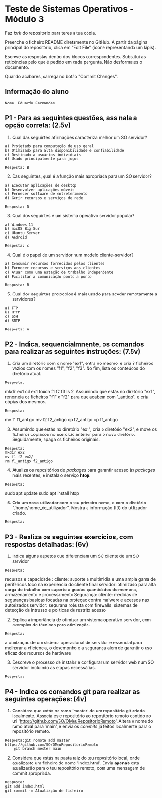 # Teste de Sistemas Operativos - Módulo 3

Faz *fork* do repositório para teres a tua cópia.

Preenche o ficheiro README diretamente no GitHub. A partir da página principal do repositório, clica em "Edit File" (ícone representando um lápis).

Escreve as respostas dentro dos blocos correspondentes. Substitui as reticências pelo que é pedido em cada pergunta. Não desformates o documento.

Quando acabares, carrega no botão "Commit Changes".

## Informação do aluno

    Nome: Eduardo Fernandes

## P1 - Para as seguintes questões, assinala a opção correta: (2.5v)

  1. Qual das seguintes afirmações caracteriza melhor um SO servidor?

    a) Projetado para computação de uso geral
    b) Otimizado para alta disponibilidade e confiabilidade
    c) Destinado a usuários individuais
    d) Usado principalmente para jogos
    
    Resposta: B

  2. Das seguintes, qual é a função mais apropriada para um SO servidor?

    a) Executar aplicações de desktop
    b) Desenvolver aplicações móveis
    c) Fornecer software de entretenimento
    d) Gerir recursos e serviços de rede
    
    Resposta: D
   
  3. Qual dos seguintes é um sistema operativo servidor popular?

    a) Windows 11
    b) macOS Big Sur
    c) Ubuntu Server
    d) Android
    
    Resposta: c

  4. Qual é o papel de um servidor num modelo cliente-servidor?

    a) Consumir recursos fornecidos pelos clientes
    b) Fornecer recursos e serviços aos clientes
    c) Atuar como uma estação de trabalho independente
    d) Facilitar a comunicação ponto a ponto
    
    Resposta: B

  5. Qual dos seguintes protocolos é mais usado para aceder remotamente a servidores?

    a) FTP
    b) HTTP
    c) SSH
    d) SMTP
    
    Resposta: A

## P2 - Indica, sequencialmnente, os comandos para realizar as seguintes instruções: (7.5v)

  1. Cria um diretório com o nome "ex1", entra no mesmo, e cria 3 ficheiros vazios com os nomes "f1", "f2", "f3". No fim, lista os conteúdos do diretório atual.

    Resposta:
  mkdir ex1
  cd ex1
 touch f1 f2 f3
   ls
  2. Assumindo que estás no diretório "ex1", renomeia os ficheiros "f1" e "f2" para que acabem com "_antigo", e cria cópias dos mesmos.

    Resposta:
   mv f1 f1_antigo 
   mv f2 f2_antigo 
   cp f2_antigo
   cp f1_antigo 

  3. Assumindo que estás no diretório "ex1", cria o diretório "ex2", e move os ficheiros copiados no exercício anterior para o novo diretório. Seguidamente, apaga os ficheiros originais.

    Resposta:
    mkdir ex2
    mv f1 f2 ex2/
    rm f1_antigo f2_antigo

  4. Atualiza os repositórios de *packages* para garantir acesso às *packages* mais recentes, e instala o serviço **htop**.

    Resposta:
sudo apt update
sudo apt install htop 

  5. Cria um novo utilizador com o teu primeiro nome, e com o diretório "/home/nome_de_utilizador". Mostra a informação (ID) do utilizador criado.

    Resposta:
    

## P3 - Realiza os seguintes exercícios, com respostas detalhadas: (6v)

  1. Indica alguns aspetos que diferenciam um SO cliente de um SO servidor.

    Resposta:
   recursos e capacidade :
   cliente: suporte a multimidia e uma ampla gama de perifericos foco na experiencia do cliente final 
   servidor: otimizado para alta carga de trabalho com suporte a grades quantidades de memoria, armazenamento e processamento
   Segurança:
   cliente: medidas de seguranças basicas focadas na proteçao contra malwere e acessos nao autorizados 
   servidor: segurana robusta com firewalls, sistemas de detecção de intrusao e politicas de restrito acesso 
     
  2. Explica a importância de otimizar um sistema operativo servidor, com exemplos de técnicas para otimização.

    Resposta:
  a otmizaçao de um sistema operacional de servidor e essencial para melhorar a eficiencia, o desempnho e a segurança alem de garantir o uso eficaz dos recursos de hardware

  3. Descreve o processo de instalar e configurar um servidor web num SO servidor, incluindo as etapas necessárias.

    Resposta:

## P4 - Indica os comandos **git** para realizar as seguintes operações: (4v)

  1. Considera que estás no ramo 'master' de um repositório git criado localmente. Associa este repositório ao repositório remoto contido no url 'https://github.com/SO/OMeuRepositorioRemoto'. Altera o nome do ramo atual para 'main', e envia os *commits* já feitos localmente para o repositório remoto.

    Resposta:git romote add master https://github.com/SO/OMeuRepositorioRemoto
        git branch mester main
        

  2. Considera que estás na pasta raiz do teu repositório local, onde atualizaste um ficheiro de nome 'index.html'. Envia **apenas** esta atualização para o teu repositório remoto, com uma mensagem de commit apropriada.

    Resposta:
    git add index.html
    git commit -m Atualizção de ficheiro 
